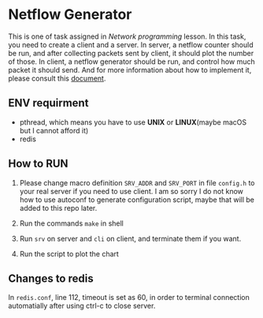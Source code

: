 # Netflow Generator

This is one of task assigned in *Network programming* lesson. In this task, you need to create a client and a server. In server, a netflow counter should be run, and after collecting packets sent by client, it should plot the number of those. In client, a netflow generator should be run, and control how much packet it should send. And for more information about how to implement it, please consult this [document](docs/methodology.md).

## ENV requirment

+ pthread, which means you have to use **UNIX** or **LINUX**(maybe macOS but I cannot afford it)
+ redis

## How to RUN

1. Please change macro definition <code>SRV_ADDR</code> and <code>SRV_PORT</code> in file <code>config.h</code> to your real server if you need to use client. I am so sorry I do not know how to use autoconf to generate configuration script, maybe that will be added to this repo later.

2. Run the commands <code>make</code> in shell

3. Run <code>srv</code> on server and <code>cli</code> on client, and terminate them if you want.

4. Run the script to plot the chart

## Changes to redis

In <code>redis.conf</code>, line 112, timeout is set as 60, in order to terminal connection automatially after using ctrl-c to close server.
